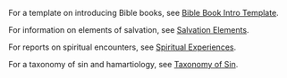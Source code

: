For a template on introducing Bible books, see [Bible Book Intro Template](./biblebookintrotemplate.md).

For information on elements of salvation, see [Salvation Elements](./salvationelements.md).

For reports on spiritual encounters, see [Spiritual Experiences](./spiritualexperiences.md). 

For a taxonomy of sin and hamartiology, see [Taxonomy of Sin](./hamartiology.md).
